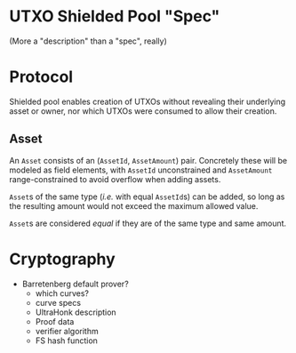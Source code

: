# UTXO Shielded Pool "Spec"
(More a "description" than a "spec", really)

# Protocol
Shielded pool enables creation of UTXOs without revealing their underlying asset or owner, nor which UTXOs were consumed to allow their creation.

## Asset

An `Asset` consists of an (`AssetId`, `AssetAmount`) pair. Concretely these will be modeled as field elements, with `AssetId` unconstrained and `AssetAmount` range-constrained to avoid overflow when adding assets.

`Asset`s of the same type (*i.e.* with equal `AssetId`s) can be added, so long as the resulting amount would not exceed the maximum allowed value.

`Asset`s are considered *equal* if they are of the same type and same amount.

# Cryptography
- Barretenberg default prover?
  - which curves?
  - curve specs
  - UltraHonk description
  - Proof data
  - verifier algorithm
  - FS hash function
